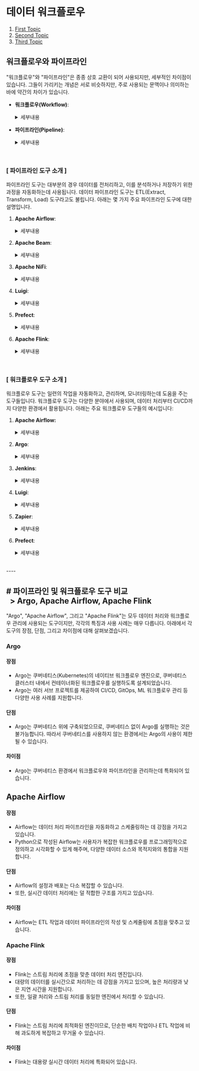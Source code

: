 
# 데이터 워크플로우

1. [First Topic](#first-topic)
2. [Second Topic](#second-topic)
3. [Third Topic](#third-topic)

## 워크플로우와 파이프라인
"워크플로우"와 "파이프라인"은 종종 상호 교환이 되어 사용되지만, 세부적인 차이점이 있습니다. 그들이 가리키는 개념은 서로 비슷하지만, 주로 사용되는 문맥이나 의미하는 바에 약간의 차이가 있습니다.

- **워크플로우(Workflow)**:

    <details>
    <summary> 세부내용 </summary> 

    워크플로우는 일련의 작업들을 정의하며, 이들 작업은 특정 결과를 달성하기 위해 순서대로 또는 병렬로 수행될 수 있습니다. 워크플로우는 더 넓은 의미를 가지며, 여러 분야에서 사용되는 개념입니다. 예를 들어, 소프트웨어 개발, 사업 프로세스 관리, 데이터 분석 등에서 워크플로우 개념이 사용됩니다. 워크플로우는 작업의 실행 순서, 병렬 처리, 오류 처리, 재시도 로직 등을 정의할 수 있습니다.

    </details>

- **파이프라인(Pipeline)**: 

    <details>
    <summary> 세부내용 </summary> 

    파이프라인은 일련의 데이터 처리 단계를 나타냅니다. 각 단계는 독립적으로 동작하며, 한 단계의 출력은 다음 단계의 입력이 됩니다. 데이터 파이프라인은 주로 데이터 처리, 변환, 저장을 목적으로 사용되며, ETL(Extract, Transform, Load)이 대표적인 예입니다. 파이프라인은 보통 일련의 순차적인 작업으로 구성되며, 각 단계는 이전 단계의 출력에 의존합니다.

    </details>
    
<br>

### [ 파이프라인 도구 소개 ]
파이프라인 도구는 대부분의 경우 데이터를 전처리하고, 이를 분석하거나 저장하기 위한 과정을 자동화하는데 사용됩니다. 데이터 파이프라인 도구는 ETL(Extract, Transform, Load) 도구라고도 불립니다. 아래는 몇 가지 주요 파이프라인 도구에 대한 설명입니다.

1. **Apache Airflow**: 

    <details>
    <summary> 세부내용 </summary> 
    
    Airflow는 Python으로 작성된 오픈 소스 워크플로우 관리 플랫폼으로, 복잡한 계산을 설계, 구성, 실행하고 모니터링하는 데 사용됩니다. 데이터 파이프라인을 자동화하고 스케줄링하는 데 강점을 가지고 있습니다.

    </details>

2. **Apache Beam**: 

    <details>
    <summary> 세부내용 </summary> 

    Beam은 배치 및 스트리밍 데이터 처리 작업을 캡슐화하고 이를 실행하는 일관된 프로그래밍 모델을 제공합니다. Beam 파이프라인은 런타임에 특정 실행 엔진(예: Apache Flink, Apache Samza, Google Cloud Dataflow 등)에 대한 구체적인 지식 없이 작성할 수 있습니다.

    </details>
    
3. **Apache NiFi**: 

    <details>
    <summary> 세부내용 </summary> 

    NiFi는 실시간 데이터 플로우를 자동화하고 제어하는데 사용되는 시스템입니다. GUI를 통해 쉽게 데이터 플로우를 만들고 모니터링할 수 있습니다.

    </details>
    

4. **Luigi**: 

    <details>
    <summary> 세부내용 </summary> 

    Luigi는 Spotify에서 만든 파이프라인 도구로, 복잡한 배치 작업을 구성하고 실행할 수 있습니다. 파이프라인의 여러 단계 간의 의존성을 관리하는 데 특히 유용합니다.

    </details>

5. **Prefect**: 

    <details>
    <summary> 세부내용 </summary> 

    Prefect는 최근에 개발된 파이프라인 도구로, Airflow의 기능과 유사하나 몇 가지 주요 차이점이 있습니다. Prefect는 동적인 워크플로우를 지원하며, 파이프라인 실패 시 자동 복구 메커니즘이 뛰어납니다.

    </details>

6. **Apache Flink**: 

    <details>
    <summary> 세부내용 </summary> 

    Apache Flink은 스트리밍 데이터를 처리하는데 특화된 오픈 소스 데이터 처리 엔진입니다. 배치 데이터 처리도 가능하지만, 주로 실시간 데이터 스트리밍 처리에 초점을 두고 있습니다. Flink는 분산 데이터 처리에 사용되며, 빅 데이터를 높은 처리 속도와 저지연으로 처리할 수 있는 강력한 기능을 제공합니다. 또한, Flink는 '정확한 시간 처리'를 지원하기 때문에, 시간에 따른 이벤트 처리와 같은 복잡한 스트리밍 애플리케이션을 구현할 수 있습니다.

    </details>

<br>

### [ 워크플로우 도구 소개 ]

워크플로우 도구는 일련의 작업을 자동화하고, 관리하며, 모니터링하는데 도움을 주는 도구들입니다. 워크플로우 도구는 다양한 분야에서 사용되며, 데이터 처리부터 CI/CD까지 다양한 환경에서 활용됩니다. 아래는 주요 워크플로우 도구들의 예시입니다:

1. **Apache Airflow:** 

    <details>
    <summary> 세부내용 </summary> 

    Airflow는 복잡한 계산을 설계, 구성, 실행하고 모니터링하는 데 사용되는 Python으로 작성된 오픈 소스 워크플로우 관리 플랫폼입니다. 데이터 파이프라인을 자동화하고 스케줄링하는 데 강점을 가지고 있습니다.

    </details>

2. **Argo**: 

    <details>
    <summary> 세부내용 </summary> 

    Argo는 쿠버네티스 기반의 워크플로우 엔진으로, 일련의 태스크를 조정하고 실행하는 데 사용됩니다. Argo는 CI/CD, ML 워크플로우 등 다양한 쿠버네티스 기반 워크플로우를 지원합니다.

    </details>

3. **Jenkins**: 

    <details>
    <summary> 세부내용 </summary> 

    Jenkins는 CI/CD 파이프라인을 구축하고 관리하기 위한 오픈 소스 도구입니다. 소프트웨어 개발에서 사용되며, 빌드, 테스트, 배포 등의 과정을 자동화합니다.

    </details>

4. **Luigi**: 

    <details>
    <summary> 세부내용 </summary> 

    Luigi는 Spotify에서 만든 파이프라인 도구로, 복잡한 배치 작업을 구성하고 실행할 수 있습니다. 파이프라인의 여러 단계 간의 의존성을 관리하는 데 특히 유용합니다.

    </details>

5. **Zapier**: 

    <details>
    <summary> 세부내용 </summary> 
    
    Zapier는 클라우드 기반의 워크플로우 자동화 도구로, 다양한 웹 애플리케이션 간에 작업을 자동화하는 데 사용됩니다.

    </details>

6. **Prefect**: 

    <details>
    <summary> 세부내용 </summary> 

    Prefect는 최근에 개발된 파이프라인 도구로, Airflow의 기능과 유사하나 몇 가지 주요 차이점이 있습니다. Prefect는 동적인 워크플로우를 지원하며, 파이프라인 실패 시 자동 복구 메커니즘이 뛰어납니다.

    </details>
    
<br>
----
<br>

## \# 파이프라인 및 워크플로우 도구 비교 <br> &nbsp; > Argo, Apache Airflow, Apache Flink

"Argo", "Apache Airflow", 그리고 "Apache Flink"는 모두 데이터 처리와 워크플로우 관리에 사용되는 도구이지만, 각각의 특징과 사용 사례는 매우 다릅니다. 아래에서 각 도구의 장점, 단점, 그리고 차이점에 대해 살펴보겠습니다.

### Argo

#### 장점
- Argo는 쿠버네티스(Kubernetes)의 네이티브 워크플로우 엔진으로, 쿠버네티스 클러스터 내에서 컨테이너화된 워크플로우를 실행하도록 설계되었습니다.
- Argo는 여러 서브 프로젝트를 제공하여 CI/CD, GitOps, ML 워크플로우 관리 등 다양한 사용 사례를 지원합니다.

#### 단점
- Argo는 쿠버네티스 위에 구축되었으므로, 쿠버네티스 없이 Argo를 실행하는 것은 불가능합니다. 따라서 쿠버네티스를 사용하지 않는 환경에서는 Argo의 사용이 제한될 수 있습니다.

#### 차이점
- Argo는 쿠버네티스 환경에서 워크플로우와 파이프라인을 관리하는데 특화되어 있습니다.

## Apache Airflow

#### 장점
- Airflow는 데이터 처리 파이프라인을 자동화하고 스케줄링하는 데 강점을 가지고 있습니다.
- Python으로 작성된 Airflow는 사용자가 복잡한 워크플로우를 프로그래밍적으로 정의하고 시각화할 수 있게 해주며, 다양한 데이터 소스와 목적지와의 통합을 지원합니다.

#### 단점
- Airflow의 설정과 배포는 다소 복잡할 수 있습니다.
- 또한, 실시간 데이터 처리에는 덜 적합한 구조를 가지고 있습니다.

#### 차이점
- Airflow는 ETL 작업과 데이터 파이프라인의 작성 및 스케줄링에 초점을 맞추고 있습니다.

### Apache Flink

#### 장점
- Flink는 스트림 처리에 초점을 맞춘 데이터 처리 엔진입니다.
- 대량의 데이터를 실시간으로 처리하는 데 강점을 가지고 있으며, 높은 처리량과 낮은 지연 시간을 지원합니다.
- 또한, 일괄 처리와 스트림 처리를 동일한 엔진에서 처리할 수 있습니다.

#### 단점
- Flink는 스트림 처리에 최적화된 엔진이므로, 단순한 배치 작업이나 ETL 작업에 비해 과도하게 복잡하고 무거울 수 있습니다.

#### 차이점
- Flink는 대용량 실시간 데이터 처리에 특화되어 있습니다.


